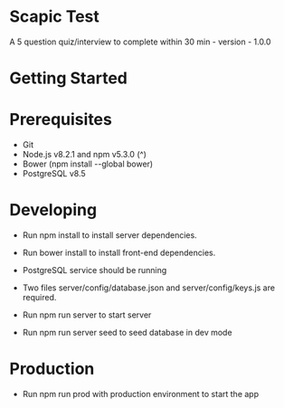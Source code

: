 # Scapic Test
A 5 question quiz/interview to complete within 30 min - version - 1.0.0

# Getting Started

# Prerequisites
- Git
- Node.js v8.2.1 and npm v5.3.0 (^)
- Bower (npm install --global bower)
- PostgreSQL v8.5


# Developing
- Run npm install to install server dependencies.

- Run bower install to install front-end dependencies.

- PostgreSQL service should be running

- Two files server/config/database.json and server/config/keys.js are required.

- Run npm run server to start server
- Run npm run server seed to seed database in dev mode

# Production
- Run npm run prod with production environment to start the app 
